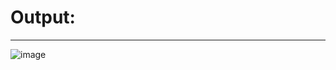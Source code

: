# Output:
<hr>


![image](https://github.com/user-attachments/assets/f580ac77-80b8-4983-9753-4f908a396d23)
